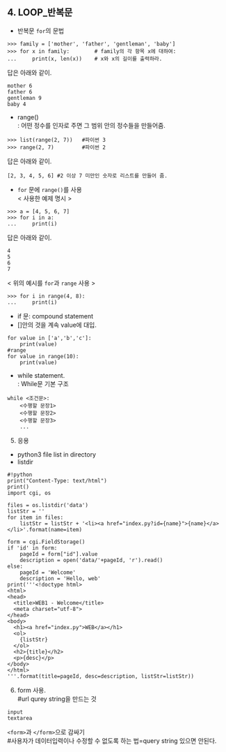 ## 4. LOOP_반복문 <br>
+ 반복문 `for`의 문법 <br>
```
>>> family = ['mother', 'father', 'gentleman', 'baby']
>>> for x in family:        # family의 각 항목 x에 대하여:
...     print(x, len(x))    # x와 x의 길이를 출력하라.
```
답은 아래와 같이. <br>
```
mother 6
father 6
gentleman 9
baby 4
```
+ range() <br>
: 어떤 정수를 인자로 주면 그 범위 안의 정수들을 만들어줌. <br>
```
>>> list(range(2, 7))   #파이썬 3 
>>> range(2, 7)         #파이썬 2
```
답은 아래와 같이. <br>
```
[2, 3, 4, 5, 6] #2 이상 7 미만인 숫자로 리스트를 만들어 줌.
```

+ `for` 문에 `range()`를 사용 <br>
< 사용한 예제 명시 > <br>
```
>>> a = [4, 5, 6, 7]
>>> for i in a:
...     print(i)
``` 
답은 아래와 같이. <br>
```
4
5
6
7
```
< 위의 예시를 `for`과 `range` 사용 > <br>
```
>>> for i in range(4, 8):
...     print(i)
```

+ if 문: compound statement <br>
+ []안의 것을 계속 value에 대입. <br>
```
for value in ['a','b','c']:
    print(value)
#range
for value in range(10):
    print(value)
```

+ while statement. <br> 
: While문 기본 구조 <br>
```
while <조건문>:
    <수행할 문장1>
    <수행할 문장2>
    <수행할 문장3>
    ...
```

5. 응용 <br>
+ python3 file list in directory <br>
+ listdir <br>

```
#!python
print("Content-Type: text/html")
print()
import cgi, os

files = os.listdir('data')
listStr = ''
for item in files:
    listStr = listStr + '<li><a href="index.py?id={name}">{name}</a></li>'.format(name=item)

form = cgi.FieldStorage()
if 'id' in form:
    pageId = form["id"].value
    description = open('data/'+pageId, 'r').read()
else:
    pageId = 'Welcome'
    description = 'Hello, web'
print('''<!doctype html>
<html>
<head>
  <title>WEB1 - Welcome</title>
  <meta charset="utf-8">
</head>
<body>
  <h1><a href="index.py">WEB</a></h1>
  <ol>
    {listStr}
  </ol>
  <h2>{title}</h2>
  <p>{desc}</p>
</body>
</html>
'''.format(title=pageId, desc=description, listStr=listStr))
```

6. form 사용.<br>
#url qurey string을 만드는 것<br>
```
input
textarea
```
`<form>`과 `</form>`으로 감싸기<br>
#사용자가 데이터입력이나 수정할 수 없도록 하는 법=query string 있으면 안된다.<br>
